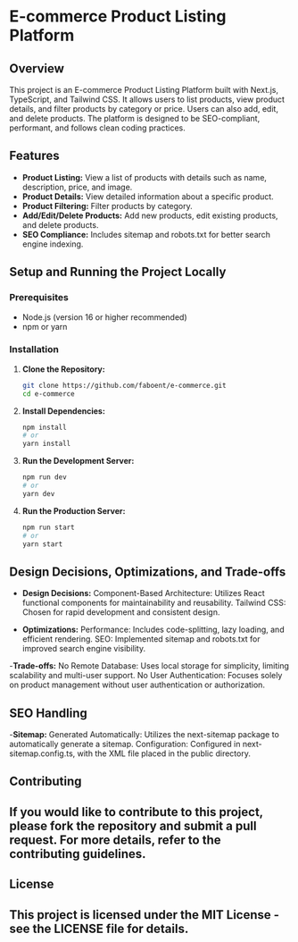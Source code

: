 # E-commerce Product Listing Platform

## Overview

This project is an E-commerce Product Listing Platform built with Next.js, TypeScript, and Tailwind CSS. It allows users to list products, view product details, and filter products by category or price. Users can also add, edit, and delete products. The platform is designed to be SEO-compliant, performant, and follows clean coding practices.

## Features

- **Product Listing:** View a list of products with details such as name, description, price, and image.
- **Product Details:** View detailed information about a specific product.
- **Product Filtering:** Filter products by category.
- **Add/Edit/Delete Products:** Add new products, edit existing products, and delete products.
- **SEO Compliance:** Includes sitemap and robots.txt for better search engine indexing.

## Setup and Running the Project Locally

### Prerequisites

- Node.js (version 16 or higher recommended)
- npm or yarn

### Installation

1. **Clone the Repository:**

   ```bash
   git clone https://github.com/faboent/e-commerce.git
   cd e-commerce

2. **Install Dependencies:**
     ```bash
    npm install
    # or
    yarn install

3. **Run the Development Server:**
    ```bash    
    npm run dev
    # or
    yarn dev

4. **Run the Production Server:**
      ```bash   
      npm run start
      # or
      yarn start

## Design Decisions, Optimizations, and Trade-offs
- **Design Decisions:** Component-Based Architecture: Utilizes React functional components for maintainability and reusability. Tailwind CSS: Chosen for rapid development and consistent design.

- **Optimizations:** Performance: Includes code-splitting, lazy loading, and efficient rendering. SEO: Implemented sitemap and robots.txt for improved search engine visibility.

-**Trade-offs:** No Remote Database: Uses local storage for simplicity, limiting scalability and multi-user support. No User Authentication: Focuses solely on product management without user authentication or authorization.

## SEO Handling
-**Sitemap:** Generated Automatically: Utilizes the next-sitemap package to automatically generate a sitemap. Configuration: Configured in next-sitemap.config.ts, with the XML file placed in the public directory.

## Contributing
## If you would like to contribute to this project, please fork the repository and submit a pull request. For more details, refer to the contributing guidelines.

## License
## This project is licensed under the MIT License - see the LICENSE file for details.





